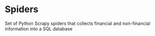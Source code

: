 # Spiders
Set of Python Scrapy spiders that collects financial and non-financial information into a SQL database
